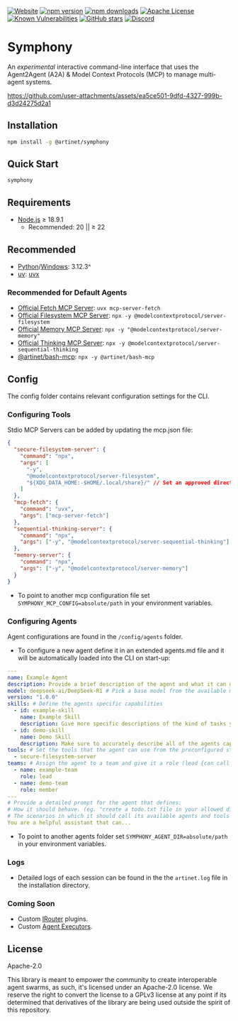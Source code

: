 [![Website](https://img.shields.io/badge/website-artinet.io-black)](https://artinet.io/)
[![npm version](https://img.shields.io/npm/v/@artinet/symphony.svg)](https://www.npmjs.com/package/@artinet/symphony)
[![npm downloads](https://img.shields.io/npm/dt/@artinet/symphony.svg)](https://www.npmjs.com/package/@artinet/symphony)
[![Apache License](https://img.shields.io/badge/License-Apache_2.0-blue.svg)](LICENSE)
[![Known Vulnerabilities](https://snyk.io/test/npm/@artinet/symphony/badge.svg)](https://snyk.io/test/npm/@artinet/symphony)
[![GitHub stars](https://img.shields.io/github/stars/the-artinet-project/cli?style=social)](https://github.com/the-artinet-project/cli/stargazers)
[![Discord](https://dcbadge.limes.pink/api/server/DaxzSchmmX?style=flat)](https://discord.gg/DaxzSchmmX)

# Symphony

An _experimental_ interactive command-line interface that uses the Agent2Agent (A2A) & Model Context Protocols (MCP) to manage multi-agent systems.

https://github.com/user-attachments/assets/ea5ce501-9dfd-4327-999b-d3d24275d2a1

## Installation

```bash
npm install -g @artinet/symphony
```

## Quick Start

```bash
symphony
```

## Requirements

- [Node.js](https://nodejs.org/en/download) ≥ 18.9.1
  - Recommended: 20 || ≥ 22

## Recommended

- [Python](https://www.python.org/downloads/)/[Windows](https://apps.microsoft.com/detail/9NCVDN91XZQP): 3.12.3^
- [uv](https://docs.astral.sh/uv/): [uvx](https://docs.astral.sh/uv/guides/tools/)

### Recommended for Default Agents

- [Official Fetch MCP Server](https://github.com/modelcontextprotocol/servers/tree/main/src/fetch#fetch-mcp-server): `uvx mcp-server-fetch`
- [Official Filesystem MCP Server](https://github.com/modelcontextprotocol/servers/tree/main/src/filesystem#filesystem-mcp-server): `npx -y @modelcontextprotocol/server-filesystem`
- [Official Memory MCP Server](https://github.com/modelcontextprotocol/servers/tree/main/src/memory#knowledge-graph-memory-server): `npx -y "@modelcontextprotocol/server-memory"`
- [Official Thinking MCP Server](https://github.com/modelcontextprotocol/servers/tree/main/src/sequentialthinking#sequential-thinking-mcp-server): `npx -y @modelcontextprotocol/server-sequential-thinking`
- [@artinet/bash-mcp](https://github.com/the-artinet-project/mcp/tree/main/servers/bash): `npx -y @artinet/bash-mcp`

## Config

The config folder contains relevant configuration settings for the CLI.

### Configuring Tools

Stdio MCP Servers can be added by updating the mcp.json file:

```json
{
  "secure-filesystem-server": {
    "command": "npx",
    "args": [
      "-y",
      "@modelcontextprotocol/server-filesystem",
      "${XDG_DATA_HOME:-$HOME/.local/share}/" // Set an approved directory or it will default to /home/
    ]
  },
  "mcp-fetch": {
    "command": "uvx",
    "args": ["mcp-server-fetch"]
  },
  "sequential-thinking-server": {
    "command": "npx",
    "args": ["-y", "@modelcontextprotocol/server-sequential-thinking"]
  },
  "memory-server": {
    "command": "npx",
    "args": ["-y", "@modelcontextprotocol/server-memory"]
  }
}
```

- To point to another mcp configuration file set `SYMPHONY_MCP_CONFIG=absolute/path` in your environment variables.

### Configuring Agents

Agent configurations are found in the `/config/agents` folder.

- To configure a new agent define it in an extended agents.md file and it will be automatically loaded into the CLI on start-up:

```yaml
---
name: Example Agent
description: Provide a brief description of the agent and what it can do.
model: deepseek-ai/DeepSeek-R1 # Pick a base model from the available models on artinet.io (defaults to Deepseek-R1)
version: "1.0.0"
skills: # Define the agents specific capabilities
  - id: example-skill
    name: Example Skill
    description: Give more specific descriptions of the kind of tasks your agent excels at.
  - id: demo-skill
    name: Demo Skill
    description: Make sure to accurately describe all of the agents capabilities to improve discovery.
tools: # Set the tools that the agent can use from the preconfigured stdio servers in your mcp.json
  - secure-filesystem-server
teams: # Assign the agent to a team and give it a role (lead {can call team members}/member {can be called by the team lead})
  - name: example-team
    role: lead
  - name: demo-team
    role: member
---
# Provide a detailed prompt for the agent that defines:
# How it should behave. (eg. "create a todo.txt file in your allowed directory and refer to it before..." )
# The scenarios in which it should call its available agents and tools (if any).
You are a helpful assistant that can...
```

- To point to another agents folder set `SYMPHONY_AGENT_DIR=absolute/path` in your environment variables.

### Logs

- Detailed logs of each session can be found in the the `artinet.log` file in the installation directory.

### Coming Soon

- Custom [IRouter](https://www.npmjs.com/package/@artinet/router?activeTab=readme) plugins.
- Custom [Agent Executors](https://github.com/the-artinet-project/artinet-sdk).

## License

Apache-2.0

This library is meant to empower the community to create interoperable agent swarms, as such, it's licensed under an Apache-2.0 license.
We reserve the right to convert the license to a GPLv3 license at any point if its determined that derivatives of the library are being used outside the spirit of this repository.
